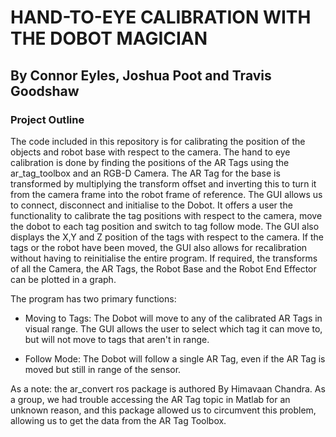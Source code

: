 # HAND-TO-EYE CALIBRATION WITH THE DOBOT MAGICIAN


## By Connor Eyles, Joshua Poot and Travis Goodshaw


### Project Outline
The code included in this repository is for calibrating the position of the objects and robot base with respect to the camera. 
The hand to eye calibration is done by finding the positions of the AR Tags using the ar_tag_toolbox and an RGB-D Camera.
The AR Tag for the base is transformed by multiplying the transform offset and inverting this to turn it from the camera frame into the robot frame of reference.
The GUI allows us to connect, disconnect and initialise to the Dobot. It offers a user the functionality to calibrate the tag positions with respect to the camera, move the dobot to each tag position and switch to tag follow mode. The GUI also displays the X,Y and Z position of the tags with respect to the camera. 
If the tags or the robot have been moved, the GUI also allows for recalibration without having to reinitialise the entire program.
If required, the transforms of all the Camera, the AR Tags, the Robot Base and the Robot End Effector can be plotted in a graph.

The program has two primary functions:

- Moving to Tags: The Dobot will move to any of the calibrated AR Tags in visual range. The GUI allows the user to select which tag it can move to, but will not move to tags that aren't in range.

- Follow Mode: The Dobot will follow a single AR Tag, even if the AR Tag is moved but still in range of the sensor.

As a note: the ar_convert ros package is authored By Himavaan Chandra. As a group, we had trouble accessing the AR Tag topic in Matlab for an unknown reason, and this package allowed us to circumvent this problem, allowing us to get the data from the AR Tag Toolbox.
